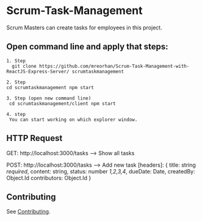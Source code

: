 # Scrum-Task-Management
Scrum Masters can create tasks for employees in this project.

Open command line and apply that steps:
-----------
```
1. Step
  git clone https://github.com/mreorhan/Scrum-Task-Management-with-ReactJS-Express-Server/ scrumtaskmanagement

2. Step
cd scrumtaskmanagement npm start

3. Step (open new command line)
 cd scrumtaskmanagement/client npm start

4. step
 You can start working on which explorer window.
```


HTTP Request
-----------
GET: http://localhost:3000/tasks     --> Show all tasks

POST: http://localhost:3000/tasks    --> Add new task
[headers]:
{
  title:        string *required*,
  content:      string,
  status:       number *1,2,3,4*,
  dueDate:      Date,
  createdBy:    Object.Id
  contributors: Object.Id
  }
  
  Contributing
------------

See [Contributing](CONTRIBUTING.md).

